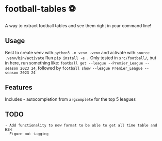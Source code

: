 # football-tables :soccer:

A way to extract football tables and see them right in your command line!

## Usage

Best to create venv with `python3 -m venv .venv` and activate with `source .venv/bin/activate`
Run `pip install -e .`
Only tested in `src/football/`, but in here, run something like: `football get --league --Premier_League --season 2023 24`, followed by `football show --league Premier_League --season 2023 24`

## Features

Includes
    - autocompletion from `argcomplete` for the top 5 leagues

## TODO

    - Add functionality to new format to be able to get all time table and H2H
    - Figure out tagging
